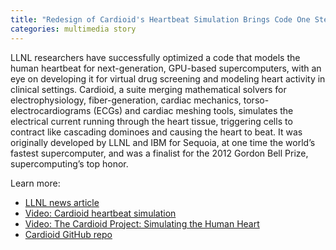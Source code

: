 ```yaml
---
title: "Redesign of Cardioid's Heartbeat Simulation Brings Code One Step Closer to Clinical Use"
categories: multimedia story
---
```


LLNL researchers have successfully optimized a code that models the human heartbeat for next-generation, GPU-based supercomputers, with an eye on developing it for virtual drug screening and modeling heart activity in clinical settings. Cardioid, a suite merging mathematical solvers for electrophysiology, fiber-generation, cardiac mechanics, torso-electrocardiograms (ECGs) and cardiac meshing tools, simulates the electrical current running through the heart tissue, triggering cells to contract like cascading dominoes and causing the heart to beat. It was originally developed by LLNL and IBM for Sequoia, at one time the world’s fastest supercomputer, and was a finalist for the 2012 Gordon Bell Prize, supercomputing’s top honor.

Learn more:

- [LLNL news article](https://www.llnl.gov/news/redesign-cardioids-heartbeat-simulation-brings-code-one-step-closer-clinical-use)
- [Video: Cardioid heartbeat simulation](https://youtu.be/hAnejdKbWVY)
- [Video: The Cardioid Project: Simulating the Human Heart](https://youtu.be/KQIqLb9kYtA)
- [Cardioid GitHub repo](https://github.com/LLNL/cardioid)
